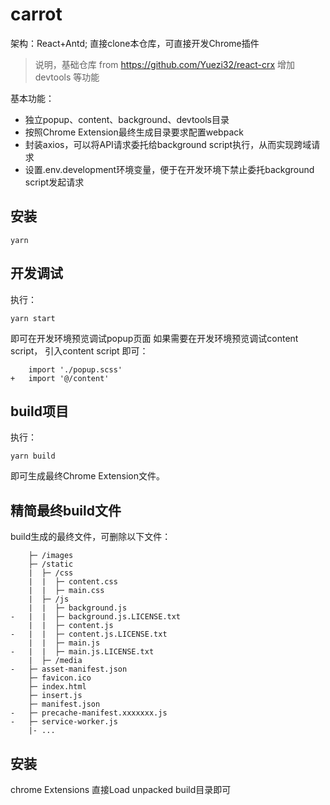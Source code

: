 # carrot

架构：React+Antd; 直接clone本仓库，可直接开发Chrome插件

> 说明，基础仓库 from https://github.com/Yuezi32/react-crx  增加devtools 等功能

基本功能：
- 独立popup、content、background、devtools目录
- 按照Chrome Extension最终生成目录要求配置webpack
- 封装axios，可以将API请求委托给background script执行，从而实现跨域请求
- 设置.env.development环境变量，便于在开发环境下禁止委托background script发起请求


## 安装

```
yarn
```
## 开发调试

执行：
```
yarn start
```
即可在开发环境预览调试popup页面
如果需要在开发环境预览调试content script， 引入content script 即可：
```
    import './popup.scss'
+   import '@/content'
```

## build项目

执行：
```
yarn build
```
即可生成最终Chrome Extension文件。

## 精简最终build文件

build生成的最终文件，可删除以下文件：
```
    ├─ /images
    ├─ /static
    |  ├─ /css
    |  |  ├─ content.css
    |  |  ├─ main.css
    |  ├─ /js
    |  |  ├─ background.js
-   |  |  ├─ background.js.LICENSE.txt
    |  |  ├─ content.js
-   |  |  ├─ content.js.LICENSE.txt
    |  |  ├─ main.js
-   |  |  ├─ main.js.LICENSE.txt
    |  ├─ /media
-   ├─ asset-manifest.json
    ├─ favicon.ico
    ├─ index.html
    ├─ insert.js
    ├─ manifest.json
-   ├─ precache-manifest.xxxxxxx.js
-   ├─ service-worker.js
    |- ...
```

## 安装

chrome Extensions 直接Load unpacked build目录即可